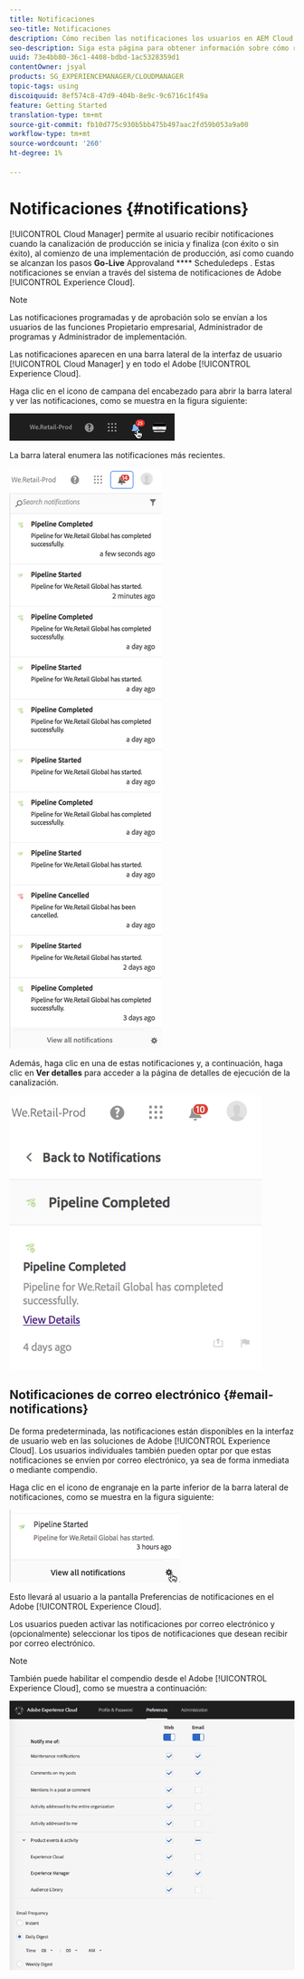 ```yaml
---
title: Notificaciones
seo-title: Notificaciones
description: Cómo reciben las notificaciones los usuarios en AEM Cloud Manager
seo-description: Siga esta página para obtener información sobre cómo reciben las notificaciones los usuarios cuando se inicia y finaliza una canalización (con éxito o sin éxito) en AEM Cloud Manager.
uuid: 73e4bb80-36c1-4408-bdbd-1ac5328359d1
contentOwner: jsyal
products: SG_EXPERIENCEMANAGER/CLOUDMANAGER
topic-tags: using
discoiquuid: 8ef574c8-47d9-404b-8e9c-9c6716c1f49a
feature: Getting Started
translation-type: tm+mt
source-git-commit: fb10d775c930b5bb475b497aac2fd59b053a9a00
workflow-type: tm+mt
source-wordcount: '260'
ht-degree: 1%

---
```



# Notificaciones {#notifications}

[!UICONTROL Cloud Manager] permite al usuario recibir notificaciones cuando la canalización de producción se inicia y finaliza (con éxito o sin éxito), al comienzo de una implementación de producción, así como cuando se alcanzan los pasos  **Go-Live** Approvaland  **** Scheduledeps . Estas notificaciones se envían a través del sistema de notificaciones de Adobe [!UICONTROL Experience Cloud].

>[!NOTE]
>
>Las notificaciones programadas y de aprobación solo se envían a los usuarios de las funciones Propietario empresarial, Administrador de programas y Administrador de implementación.

Las notificaciones aparecen en una barra lateral de la interfaz de usuario [!UICONTROL Cloud Manager] y en todo el Adobe [!UICONTROL Experience Cloud].

Haga clic en el icono de campana del encabezado para abrir la barra lateral y ver las notificaciones, como se muestra en la figura siguiente:

![](assets/image2018-7-12_11-52-40.png)

La barra lateral enumera las notificaciones más recientes.

![](assets/screen_shot_2018-07-20at91406pm.png)

Además, haga clic en una de estas notificaciones y, a continuación, haga clic en **Ver detalles** para acceder a la página de detalles de ejecución de la canalización.

![](assets/screen_shot_2018-08-14at43503pm.png)

## Notificaciones de correo electrónico {#email-notifications}

De forma predeterminada, las notificaciones están disponibles en la interfaz de usuario web en las soluciones de Adobe [!UICONTROL Experience Cloud]. Los usuarios individuales también pueden optar por que estas notificaciones se envíen por correo electrónico, ya sea de forma inmediata o mediante compendio.

Haga clic en el icono de engranaje en la parte inferior de la barra lateral de notificaciones, como se muestra en la figura siguiente:

![](assets/image2018-7-12_12-8-19.png)

Esto llevará al usuario a la pantalla Preferencias de notificaciones en el Adobe [!UICONTROL Experience Cloud].

Los usuarios pueden activar las notificaciones por correo electrónico y (opcionalmente) seleccionar los tipos de notificaciones que desean recibir por correo electrónico.

>[!NOTE]
>
>También puede habilitar el compendio desde el Adobe [!UICONTROL Experience Cloud], como se muestra a continuación:

![](assets/image2018-7-12_12-10-51.png)
